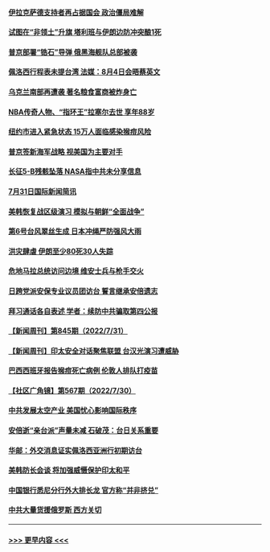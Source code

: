 #### [伊拉克萨德支持者再占据国会 政治僵局难解](../pages/prog202/a103491671.md?t=08011201) 
#### [试图在“非领土”升旗 塔利班与伊朗边防冲突酿1死](../pages/prog202/a103491643.md?t=08011201) 
#### [普京部署“锆石”导弹 俄黑海舰队总部被袭](../pages/prog202/a103491543.md?t=08011201) 
#### [佩洛西行程表未提台湾 法媒：8月4日会晤蔡英文](../pages/prog202/a103491547.md?t=08011201) 
#### [乌克兰南部再遭袭 著名粮食富商被炸身亡](../pages/prog202/a103491549.md?t=08011201) 
#### [NBA传奇人物、“指环王”拉塞尔去世 享年88岁](../pages/prog202/a103491526.md?t=08011201) 
#### [纽约市进入紧急状态 15万人面临感染猴痘风险](../pages/prog202/a103491502.md?t=08011201) 
#### [普京签新海军战略 视美国为主要对手](../pages/prog202/a103491396.md?t=08011201) 
#### [长征5-B残骸坠落 NASA指中共未分享信息](../pages/prog202/a103491411.md?t=08011201) 
#### [7月31日国际新闻简讯](../pages/prog202/a103491415.md?t=08011201) 
#### [美韩恢复战区级演习 模拟与朝鲜“全面战争”](../pages/prog202/a103491392.md?t=08011201) 
#### [第6号台风翠丝生成 日本冲绳严防强风大雨](../pages/prog202/a103491372.md?t=08011201) 
#### [洪灾肆虐 伊朗至少80死30人失踪](../pages/prog202/a103491302.md?t=08011201) 
#### [危地马拉总统访问边境 维安士兵与枪手交火](../pages/prog202/a103491283.md?t=08011201) 
#### [日跨党派安保专业议员团访台 誓言继承安倍遗志](../pages/prog202/a103491220.md?t=08011201) 
#### [拜习通话各自表述 学者：续防中共骗取第四公报](../pages/prog202/a103491186.md?t=08011201) 
#### [【新闻周刊】第845期（2022/7/31）](../pages/prog202/a103491192.md?t=08011201) 
#### [【新闻周刊】印太安全对话聚焦联盟 台汉光演习遭威胁](../pages/prog202/a103491175.md?t=08011201) 
#### [巴西西班牙报告猴痘死亡病例 伦敦人排队打疫苗](../pages/prog202/a103491090.md?t=08011201) 
#### [【社区广角镜】第567期（2022/7/30）](../pages/prog202/a103491055.md?t=08011201) 
#### [中共发展太空产业  美国忧心影响国际秩序](../pages/prog202/a103490927.md?t=08011201) 
#### [安倍逝“亲台派”声量未减 石破茂：台日关系重要](../pages/prog202/a103490923.md?t=08011201) 
#### [华邮：外交消息证实佩洛西亚洲行初期访台](../pages/prog202/a103490921.md?t=08011201) 
#### [美韩防长会谈 将加强威慑保护印太和平](../pages/prog202/a103490924.md?t=08011201) 
#### [中国银行悉尼分行外大排长龙 官方称“并非挤兑”](../pages/prog202/a103490896.md?t=08011201) 
#### [中共大量货援俄罗斯 西方关切](../pages/prog202/a103490919.md?t=08011201) 

----
#### [ >>> 更早内容 <<< ](../indexes/prog202-earlier.md)
